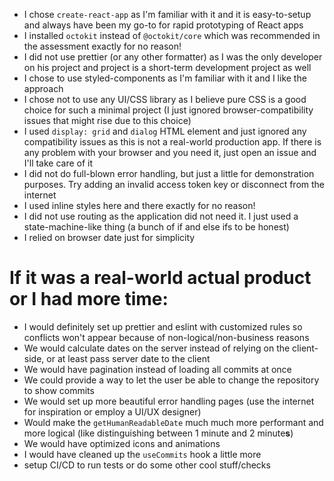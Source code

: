 - I chose `create-react-app` as I'm familiar with it and it is easy-to-setup and
  always have been my go-to for rapid prototyping of React apps
- I installed `octokit` instead of `@octokit/core` which was recommended in
  the assessment exactly for no reason!
- I did not use prettier (or any other formatter) as I was the only developer on
  his project and project is a short-term development project as well
- I chose to use styled-components as I'm familiar with it and I like the
  approach
- I chose not to use any UI/CSS library as I believe pure CSS is a good choice
  for such a minimal project (I just ignored browser-compatibility issues that
  might rise due to this choice)
- I used `display: grid` and `dialog` HTML element and just ignored any
  compatibility issues as this is not a real-world production app. If there is
  any problem with your browser and you need it, just open an issue and I'll
  take care of it
- I did not do full-blown error handling, but just a little for demonstration
  purposes. Try adding an invalid access token key or disconnect from the
  internet
- I used inline styles here and there exactly for no reason!
- I did not use routing as the application did not need it. I just used a
  state-machine-like thing (a bunch of if and else ifs to be honest)
- I relied on browser date just for simplicity

# If it was a real-world actual product or I had more time:

- I would definitely set up prettier and eslint with customized rules so
  conflicts won't appear because of non-logical/non-business reasons
- We would calculate dates on the server instead of relying on the client-side,
  or at least pass server date to the client
- We would have pagination instead of loading all commits at once
- We could provide a way to let the user be able to change the repository to
  show commits
- We would set up more beautiful error handling pages (use the internet for
  inspiration or employ a UI/UX designer)
- Would make the `getHumanReadableDate` much much more performant and more
  logical (like distinguishing between 1 minute and 2 minute**s**)
- We would have optimized icons and animations
- I would have cleaned up the `useCommits` hook a little more
- setup CI/CD to run tests or do some other cool stuff/checks
